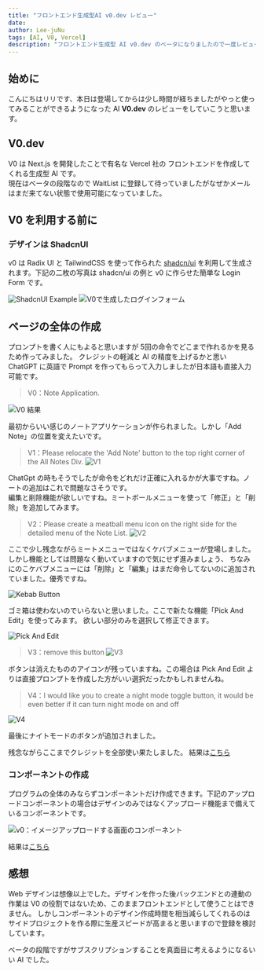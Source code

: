 ```yaml
---
title: "フロントエンド生成型AI v0.dev レビュー"
date: 
author: Lee-juNu
tags: [AI, V0, Vercel]
description: "フロントエンド生成型 AI v0.dev のベータになりましたので一度レビューしてみました。"
---
```


## 始めに
こんにちはリリです、本日は登場してからは少し時間が経ちましたがやっと使ってみることができるようになった AI **V0.dev** のレビューをしていこうと思います。

## V0.dev

V0 は Next.js を開発したことで有名な Vercel 社の フロントエンドを作成してくれる生成型 AI です。  
現在はベータの段階なので WaitList に登録して待っていましたがなぜかメールはまだ来てない状態で使用可能になっていました。

## V0 を利用する前に

### デザインは ShadcnUI
v0 は Radix UI と TailwindCSS を使って作られた [shadcn/ui](https://ui.shadcn.com/) を利用して生成されます。下記の二枚の写真は shadcn/ui の例と v0 に作らせた簡単な Login Form です。

![ShadcnUI Example](images/vercel0-01.png)
![V0で生成したログインフォーム](images/vercel0-02.png)

## ページの全体の作成
プロンプトを書く人にもよると思いますが 5回の命令でどこまで作れるかを見るため作ってみました。
クレジットの軽減と AI の精度を上げるかと思い ChatGPT に英語で Prompt を作ってもらって入力しましたが日本語も直接入力可能です。

> V0：Note Application.

![V0 結果](images/vercel0-03.png)

最初からいい感じのノートアプリケーションが作られました。しかし「Add Note」の位置を変えたいです。

> V1：Please relocate the 'Add Note' button to the top right corner of the All Notes Div.
![V1](images/vercel0-04.png)

ChatGpt の時もそうでしたが命令をどれだけ正確に入れるかが大事ですね。ノートの追加はこれで問題なさそうです。  
編集と削除機能が欲しいですね。ミートボールメニューを使って「修正」と「削除」を追加してみます。

> V2：Please create a meatball menu icon on the right side for the detailed menu of the Note List.
![V2](images/vercel0-05.png)

ここで少し残念ながらミートメニューではなくケバブメニューが登場しました。しかし機能としては問題なく動いていますので気にせず進みましょう、
ちなみにのこケバブメニューには「削除」と「編集」はまだ命令してないのに追加されていました。優秀ですね。

![Kebab Button](images/vercel0-06.png)

ゴミ箱は使わないのでいらないと思いました。ここで新たな機能「Pick And Edit」を使ってみます。
欲しい部分のみを選択して修正できます。

![Pick And Edit](images/vercel0-07.png)

> V3：remove this button
![V3](images/vercel0-08.png)

ボタンは消えたもののアイコンが残っていますね。この場合は Pick And Edit よりは直接プロンプトを作成した方がいい選択だったかもしれませんね。

> V4：I would like you to create a night mode toggle button, it would be even better if it can turn night mode on and off

![V4](images/vercel0-09.png)

最後にナイトモードのボタンが追加されました。  

残念ながらここまでクレジットを全部使い果たしました。
結果は[こちら](https://v0.dev/t/CivcwS3u0ow)

### コンポーネントの作成

プログラムの全体のみならずコンポーネントだけ作成できます。下記のアップロードコンポーネントの場合はデザインのみではなくアップロード機能まで備えているコンポーネントです。

![v0：イメージアップロードする画面のコンポーネント](images/vercel0-10.png)

結果は[こちら](https://v0.dev/t/cce3ewBuYew)

## 感想
Web デザインは想像以上でした。デザインを作った後バックエンドとの連動の作業は V0 の役割ではないため、このままフロントエンドとして使うことはできません。
しかしコンポーネントのデザイン作成時間を相当減らしてくれるのはサイドプロジェクトを作る際に生産スピードが高まると思いますので登録を検討しています。

ベータの段階ですがサブスクリプションすることを真面目に考えるようになるいい AI でした。
